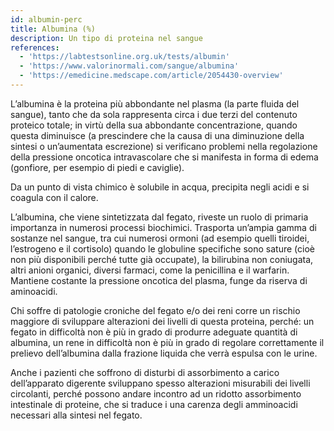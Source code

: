 ```yaml
---
id: albumin-perc
title: Albumina (%)
description: Un tipo di proteina nel sangue
references:
  - 'https://labtestsonline.org.uk/tests/albumin'
  - 'https://www.valorinormali.com/sangue/albumina'
  - 'https://emedicine.medscape.com/article/2054430-overview'
---
```

L’albumina è la proteina più abbondante nel plasma (la parte fluida del sangue), tanto che da sola rappresenta circa i due terzi del contenuto proteico totale; in virtù della sua abbondante concentrazione, quando questa diminuisce (a prescindere che la causa di una diminuzione della sintesi o un’aumentata escrezione) si verificano problemi nella regolazione della pressione oncotica intravascolare che si manifesta in forma di edema (gonfiore, per esempio di piedi e caviglie).

Da un punto di vista chimico è solubile in acqua, precipita negli acidi e si coagula con il calore.

L’albumina, che viene sintetizzata dal fegato, riveste un ruolo di primaria importanza in numerosi processi biochimici. Trasporta un’ampia gamma di sostanze nel sangue, tra cui numerosi ormoni (ad esempio quelli tiroidei, l’estrogeno e il cortisolo) quando le globuline specifiche sono sature (cioè non più disponibili perché tutte già occupate),
la bilirubina non coniugata, altri anioni organici, diversi farmaci, come la penicillina e il warfarin. Mantiene costante la pressione oncotica del plasma, funge da riserva di aminoacidi.

Chi soffre di patologie croniche del fegato e/o dei reni corre un rischio maggiore di sviluppare alterazioni dei livelli di questa proteina, perché: un fegato in difficoltà non è più in grado di produrre adeguate quantità di albumina, un rene in difficoltà non è più in grado di regolare correttamente il prelievo dell’albumina dalla frazione liquida che verrà espulsa con le urine.

Anche i pazienti che soffrono di disturbi di assorbimento a carico dell’apparato digerente sviluppano spesso alterazioni misurabili dei livelli circolanti, perché possono andare incontro ad un ridotto assorbimento intestinale di proteine, che si traduce i una carenza degli amminoacidi necessari alla sintesi nel fegato.
